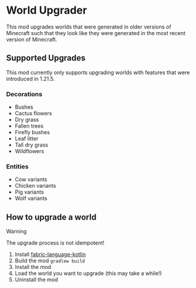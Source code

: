 # World Upgrader
This mod upgrades worlds that were generated in older versions of Minecraft such that they look like they were generated in the most recent version of Minecraft.

## Supported Upgrades
This mod currently only supports upgrading worlds with features that were introduced in 1.21.5.

### Decorations
- Bushes
- Cactus flowers
- Dry grass
- Fallen trees
- Firefly bushes
- Leaf litter
- Tall dry grass
- Wildflowers

### Entities
- Cow variants
- Chicken variants
- Pig variants
- Wolf variants

## How to upgrade a world
> [!WARNING]
> The upgrade process is not idempotent!

1. Install [fabric-language-kotlin](https://github.com/FabricMC/fabric-language-kotlin/)
2. Build the mod `gradlew build`
3. Install the mod
4. Load the world you want to upgrade (this may take a while!)
5. Uninstall the mod
